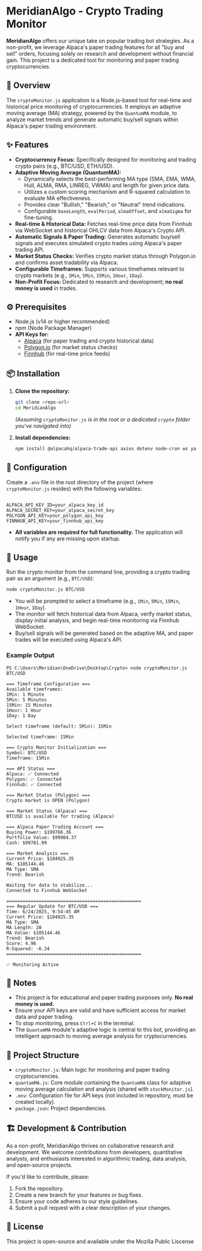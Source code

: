 # MeridianAlgo - Crypto Trading Monitor

**MeridianAlgo** offers our unique take on popular trading bot strategies. As a non-profit, we leverage Alpaca's paper trading features for all "buy and sell" orders, focusing solely on research and development without financial gain. This project is a dedicated tool for monitoring and paper trading cryptocurrencies.

## 🌟 Overview

The `cryptoMonitor.js` application is a Node.js-based tool for real-time and historical price monitoring of cryptocurrencies. It employs an adaptive moving average (MA) strategy, powered by the `QuantumMA` module, to analyze market trends and generate automatic buy/sell signals within Alpaca's paper trading environment.

## ✨ Features

* **Cryptocurrency Focus:** Specifically designed for monitoring and trading crypto pairs (e.g., BTC/USD, ETH/USD).
* **Adaptive Moving Average (QuantumMA):**
    * Dynamically selects the best-performing MA type (SMA, EMA, WMA, Hull, ALMA, RMA, LINREG, VWMA) and length for given price data.
    * Utilizes a custom scoring mechanism and R-squared calculation to evaluate MA effectiveness.
    * Provides clear "Bullish," "Bearish," or "Neutral" trend indications.
    * Configurable `baseLength`, `evalPeriod`, `almaOffset`, and `almaSigma` for fine-tuning.
* **Real-time & Historical Data:** Fetches real-time price data from Finnhub via WebSocket and historical OHLCV data from Alpaca's Crypto API.
* **Automatic Signals & Paper Trading:** Generates automatic buy/sell signals and executes simulated crypto trades using Alpaca's paper trading API.
* **Market Status Checks:** Verifies crypto market status through Polygon.io and confirms asset tradability via Alpaca.
* **Configurable Timeframes:** Supports various timeframes relevant to crypto markets (e.g., `1Min`, `5Min`, `15Min`, `1Hour`, `1Day`).
* **Non-Profit Focus:** Dedicated to research and development; **no real money is used** in trades.

## ⚙️ Prerequisites

* Node.js (v14 or higher recommended)
* npm (Node Package Manager)
* **API Keys for:**
    * [Alpaca](https://alpaca.markets/) (for paper trading and crypto historical data)
    * [Polygon.io](https://polygon.io/) (for market status checks)
    * [Finnhub](https://finnhub.io/) (for real-time price feeds)

## 📦 Installation

1.  **Clone the repository:**
    ```sh
    git clone <repo-url>
    cd MeridianAlgo
    ```
    *(Assuming `cryptoMonitor.js` is in the root or a dedicated `crypto` folder you've navigated into)*

2.  **Install dependencies:**
    ```sh
    npm install @alpacahq/alpaca-trade-api axios dotenv node-cron ws yahoo-finance2 node-fetch
    ```

## 🔑 Configuration

Create a `.env` file in the root directory of the project (where `cryptoMonitor.js` resides) with the following variables:

````

ALPACA_API_KEY_ID=your_alpaca_key_id
ALPACA_SECRET_KEY=your_alpaca_secret_key
POLYGON_API_KEY=your_polygon_api_key
FINNHUB_API_KEY=your_finnhub_api_key

````

* **All variables are required for full functionality.** The application will notify you if any are missing upon startup.

## 🚀 Usage

Run the crypto monitor from the command line, providing a crypto trading pair as an argument (e.g., `BTC/USD`):

```sh
node cryptoMonitor.js BTC/USD
````

  * You will be prompted to select a timeframe (e.g., `1Min`, `5Min`, `15Min`, `1Hour`, `1Day`).
  * The monitor will fetch historical data from Alpaca, verify market status, display initial analysis, and begin real-time monitoring via Finnhub WebSocket.
  * Buy/sell signals will be generated based on the adaptive MA, and paper trades will be executed using Alpaca's API.

### Example Output

```
PS C:\Users\Meridian\OneDrive\Desktop\Crypto> node cryptoMonitor.js BTC/USD

=== Timeframe Configuration ===
Available timeframes:
1Min: 1 Minute
5Min: 5 Minutes
15Min: 15 Minutes
1Hour: 1 Hour
1Day: 1 Day

Select timeframe (default: 5Min): 15Min

Selected timeframe: 15Min

=== Crypto Monitor Initialization ===
Symbol: BTC/USD
Timeframe: 15Min

=== API Status ===
Alpaca: ✅ Connected
Polygon: ✅ Connected
Finnhub: ✅ Connected

=== Market Status (Polygon) ===
Crypto market is OPEN (Polygon)

=== Market Status (Alpaca) ===
BTCUSD is available for trading (Alpaca)

=== Alpaca Paper Trading Account ===
Buying Power: $199766.36
Portfolio Value: $99984.37
Cash: $99781.99

=== Market Analysis ===
Current Price: $104925.35
MA: $105144.46
MA Type: SMA
Trend: Bearish

Waiting for data to stabilize...
Connected to Finnhub WebSocket

==================================================
=== Regular Update for BTC/USD ===
Time: 6/24/2025, 9:54:45 AM
Current Price: $104925.35
MA Type: SMA
MA Length: 20
MA Value: $105144.46
Trend: Bearish
Score: 4.96
R-Squared: -6.34
==================================================

✅ Monitoring Active
```

## 📝 Notes

  * This project is for educational and paper trading purposes only. **No real money is used.**
  * Ensure your API keys are valid and have sufficient access for market data and paper trading.
  * To stop monitoring, press `Ctrl+C` in the terminal.
  * The `QuantumMA` module's adaptive logic is central to this bot, providing an intelligent approach to moving average analysis for cryptocurrencies.

## 📂 Project Structure

  * `cryptoMonitor.js`: Main logic for monitoring and paper trading cryptocurrencies.
  * `quantamMA.js`: Core module containing the `QuantumMA` class for adaptive moving average calculation and analysis (shared with `stockMonitor.js`).
  * `.env`: Configuration file for API keys (not included in repository, must be created locally).
  * `package.json`: Project dependencies.

## 🏗️ Development & Contribution

As a non-profit, MeridianAlgo thrives on collaborative research and development. We welcome contributions from developers, quantitative analysts, and enthusiasts interested in algorithmic trading, data analysis, and open-source projects.

If you'd like to contribute, please:

1.  Fork the repository.
2.  Create a new branch for your features or bug fixes.
3.  Ensure your code adheres to our style guidelines.
4.  Submit a pull request with a clear description of your changes.

## 📄 License

This project is open-source and available under the Mozilla Public Liscense


